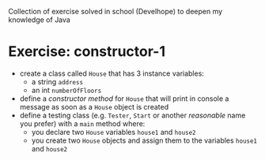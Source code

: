 Collection of exercise solved in school (Develhope) to deepen my knowledge of Java

# Exercise: constructor-1
* create a class called `House` that has 3 instance variables:
  * a string `address`
  * an int `numberOfFloors`
* define a *constructor method* for `House` that will print in console a message as soon as a `House` object is created
* define a testing class (e.g. `Tester`, `Start` or another _reasonable_ name you prefer) with a `main` method where:
  * you declare two `House` variables `house1` and `house2`
  * you create two `House` objects and assign them to the variables `house1` and `house2`
